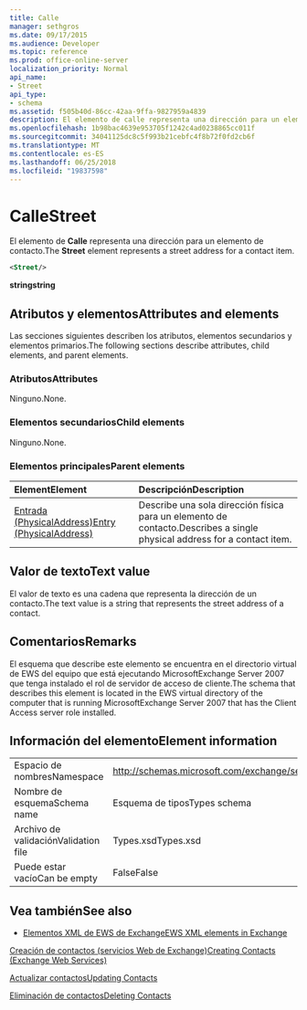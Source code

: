 ```yaml
---
title: Calle
manager: sethgros
ms.date: 09/17/2015
ms.audience: Developer
ms.topic: reference
ms.prod: office-online-server
localization_priority: Normal
api_name:
- Street
api_type:
- schema
ms.assetid: f505b40d-86cc-42aa-9ffa-9827959a4839
description: El elemento de calle representa una dirección para un elemento de contacto.
ms.openlocfilehash: 1b98bac4639e953705f1242c4ad0238865cc011f
ms.sourcegitcommit: 34041125dc8c5f993b21cebfc4f8b72f0fd2cb6f
ms.translationtype: MT
ms.contentlocale: es-ES
ms.lasthandoff: 06/25/2018
ms.locfileid: "19837598"
---
```

# <a name="street"></a><span data-ttu-id="18029-103">Calle</span><span class="sxs-lookup"><span data-stu-id="18029-103">Street</span></span>

<span data-ttu-id="18029-104">El elemento de **Calle** representa una dirección para un elemento de contacto.</span><span class="sxs-lookup"><span data-stu-id="18029-104">The **Street** element represents a street address for a contact item.</span></span> 
  
```xml
<Street/>
```

 <span data-ttu-id="18029-105">**string**</span><span class="sxs-lookup"><span data-stu-id="18029-105">**string**</span></span>
## <a name="attributes-and-elements"></a><span data-ttu-id="18029-106">Atributos y elementos</span><span class="sxs-lookup"><span data-stu-id="18029-106">Attributes and elements</span></span>

<span data-ttu-id="18029-107">Las secciones siguientes describen los atributos, elementos secundarios y elementos primarios.</span><span class="sxs-lookup"><span data-stu-id="18029-107">The following sections describe attributes, child elements, and parent elements.</span></span>
  
### <a name="attributes"></a><span data-ttu-id="18029-108">Atributos</span><span class="sxs-lookup"><span data-stu-id="18029-108">Attributes</span></span>

<span data-ttu-id="18029-109">Ninguno.</span><span class="sxs-lookup"><span data-stu-id="18029-109">None.</span></span>
  
### <a name="child-elements"></a><span data-ttu-id="18029-110">Elementos secundarios</span><span class="sxs-lookup"><span data-stu-id="18029-110">Child elements</span></span>

<span data-ttu-id="18029-111">Ninguno.</span><span class="sxs-lookup"><span data-stu-id="18029-111">None.</span></span>
  
### <a name="parent-elements"></a><span data-ttu-id="18029-112">Elementos principales</span><span class="sxs-lookup"><span data-stu-id="18029-112">Parent elements</span></span>

|<span data-ttu-id="18029-113">**Element**</span><span class="sxs-lookup"><span data-stu-id="18029-113">**Element**</span></span>|<span data-ttu-id="18029-114">**Descripción**</span><span class="sxs-lookup"><span data-stu-id="18029-114">**Description**</span></span>|
|:-----|:-----|
|[<span data-ttu-id="18029-115">Entrada (PhysicalAddress)</span><span class="sxs-lookup"><span data-stu-id="18029-115">Entry (PhysicalAddress)</span></span>](entry-physicaladdress.md) <br/> |<span data-ttu-id="18029-116">Describe una sola dirección física para un elemento de contacto.</span><span class="sxs-lookup"><span data-stu-id="18029-116">Describes a single physical address for a contact item.</span></span>  <br/> |
   
## <a name="text-value"></a><span data-ttu-id="18029-117">Valor de texto</span><span class="sxs-lookup"><span data-stu-id="18029-117">Text value</span></span>

<span data-ttu-id="18029-118">El valor de texto es una cadena que representa la dirección de un contacto.</span><span class="sxs-lookup"><span data-stu-id="18029-118">The text value is a string that represents the street address of a contact.</span></span>
  
## <a name="remarks"></a><span data-ttu-id="18029-119">Comentarios</span><span class="sxs-lookup"><span data-stu-id="18029-119">Remarks</span></span>

<span data-ttu-id="18029-120">El esquema que describe este elemento se encuentra en el directorio virtual de EWS del equipo que está ejecutando MicrosoftExchange Server 2007 que tenga instalado el rol de servidor de acceso de cliente.</span><span class="sxs-lookup"><span data-stu-id="18029-120">The schema that describes this element is located in the EWS virtual directory of the computer that is running MicrosoftExchange Server 2007 that has the Client Access server role installed.</span></span>
  
## <a name="element-information"></a><span data-ttu-id="18029-121">Información del elemento</span><span class="sxs-lookup"><span data-stu-id="18029-121">Element information</span></span>

|||
|:-----|:-----|
|<span data-ttu-id="18029-122">Espacio de nombres</span><span class="sxs-lookup"><span data-stu-id="18029-122">Namespace</span></span>  <br/> |http://schemas.microsoft.com/exchange/services/2006/types  <br/> |
|<span data-ttu-id="18029-123">Nombre de esquema</span><span class="sxs-lookup"><span data-stu-id="18029-123">Schema name</span></span>  <br/> |<span data-ttu-id="18029-124">Esquema de tipos</span><span class="sxs-lookup"><span data-stu-id="18029-124">Types schema</span></span>  <br/> |
|<span data-ttu-id="18029-125">Archivo de validación</span><span class="sxs-lookup"><span data-stu-id="18029-125">Validation file</span></span>  <br/> |<span data-ttu-id="18029-126">Types.xsd</span><span class="sxs-lookup"><span data-stu-id="18029-126">Types.xsd</span></span>  <br/> |
|<span data-ttu-id="18029-127">Puede estar vacío</span><span class="sxs-lookup"><span data-stu-id="18029-127">Can be empty</span></span>  <br/> |<span data-ttu-id="18029-128">False</span><span class="sxs-lookup"><span data-stu-id="18029-128">False</span></span>  <br/> |
   
## <a name="see-also"></a><span data-ttu-id="18029-129">Vea también</span><span class="sxs-lookup"><span data-stu-id="18029-129">See also</span></span>



- [<span data-ttu-id="18029-130">Elementos XML de EWS de Exchange</span><span class="sxs-lookup"><span data-stu-id="18029-130">EWS XML elements in Exchange</span></span>](ews-xml-elements-in-exchange.md)


[<span data-ttu-id="18029-131">Creación de contactos (servicios Web de Exchange)</span><span class="sxs-lookup"><span data-stu-id="18029-131">Creating Contacts (Exchange Web Services)</span></span>](http://msdn.microsoft.com/library/4845917e-70d1-481c-bbd7-011ec6571789%28Office.15%29.aspx)
  
[<span data-ttu-id="18029-132">Actualizar contactos</span><span class="sxs-lookup"><span data-stu-id="18029-132">Updating Contacts</span></span>](http://msdn.microsoft.com/library/9a865953-b94a-4229-b632-2dee433314be%28Office.15%29.aspx)
  
[<span data-ttu-id="18029-133">Eliminación de contactos</span><span class="sxs-lookup"><span data-stu-id="18029-133">Deleting Contacts</span></span>](http://msdn.microsoft.com/library/fcc3dc84-cd3e-455e-a1a7-ae6921c9b588%28Office.15%29.aspx)

